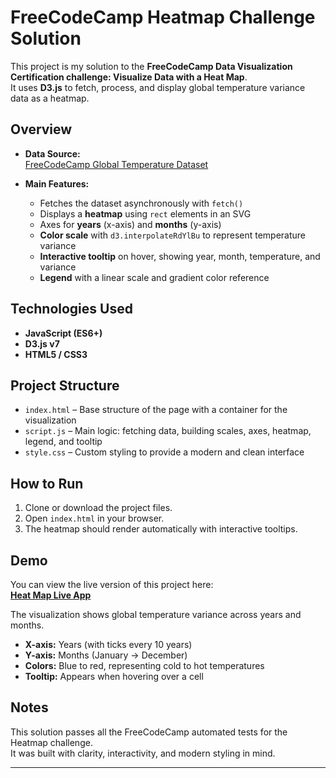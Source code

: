 # FreeCodeCamp Heatmap Challenge Solution

This project is my solution to the **FreeCodeCamp Data Visualization Certification challenge: Visualize Data with a Heat Map**.  
It uses **D3.js** to fetch, process, and display global temperature variance data as a heatmap.

## Overview

- **Data Source:**  
  [FreeCodeCamp Global Temperature Dataset](https://raw.githubusercontent.com/freeCodeCamp/ProjectReferenceData/master/global-temperature.json)

- **Main Features:**
  - Fetches the dataset asynchronously with `fetch()`
  - Displays a **heatmap** using `rect` elements in an SVG
  - Axes for **years** (x-axis) and **months** (y-axis)
  - **Color scale** with `d3.interpolateRdYlBu` to represent temperature variance
  - **Interactive tooltip** on hover, showing year, month, temperature, and variance
  - **Legend** with a linear scale and gradient color reference

## Technologies Used

- **JavaScript (ES6+)**
- **D3.js v7**
- **HTML5 / CSS3**

## Project Structure

- `index.html` – Base structure of the page with a container for the visualization
- `script.js` – Main logic: fetching data, building scales, axes, heatmap, legend, and tooltip
- `style.css` – Custom styling to provide a modern and clean interface

## How to Run

1. Clone or download the project files.
2. Open `index.html` in your browser.
3. The heatmap should render automatically with interactive tooltips.

## Demo

You can view the live version of this project here:    
**[Heat Map Live App](https://dallatikes.github.io/freeCodeCamp-d3-heatmap/)**

The visualization shows global temperature variance across years and months.  
- **X-axis:** Years (with ticks every 10 years)  
- **Y-axis:** Months (January → December)  
- **Colors:** Blue to red, representing cold to hot temperatures  
- **Tooltip:** Appears when hovering over a cell  

## Notes

This solution passes all the FreeCodeCamp automated tests for the Heatmap challenge.  
It was built with clarity, interactivity, and modern styling in mind.

---
